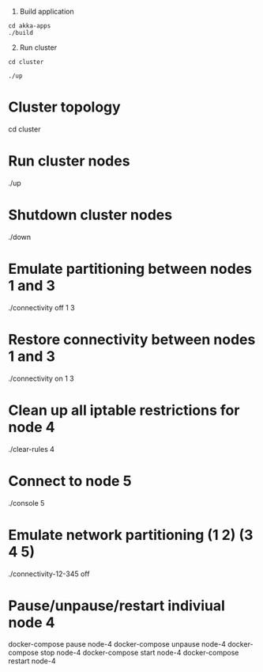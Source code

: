 

1. Build application

```
cd akka-apps
./build
```

2. Run cluster 

```
cd cluster

./up
```

# Cluster topology

cd cluster

# Run cluster nodes

./up

# Shutdown cluster nodes

./down

# Emulate partitioning between nodes 1 and 3

./connectivity off 1 3

# Restore connectivity between nodes 1 and 3

./connectivity on 1 3

# Clean up all iptable restrictions for node 4

./clear-rules 4

# Connect to node 5

./console 5

# Emulate network partitioning (1 2) (3 4 5)

./connectivity-12-345 off

# Pause/unpause/restart indiviual node 4

docker-compose pause node-4
docker-compose unpause node-4
docker-compose stop node-4
docker-compose start node-4
docker-compose restart node-4



